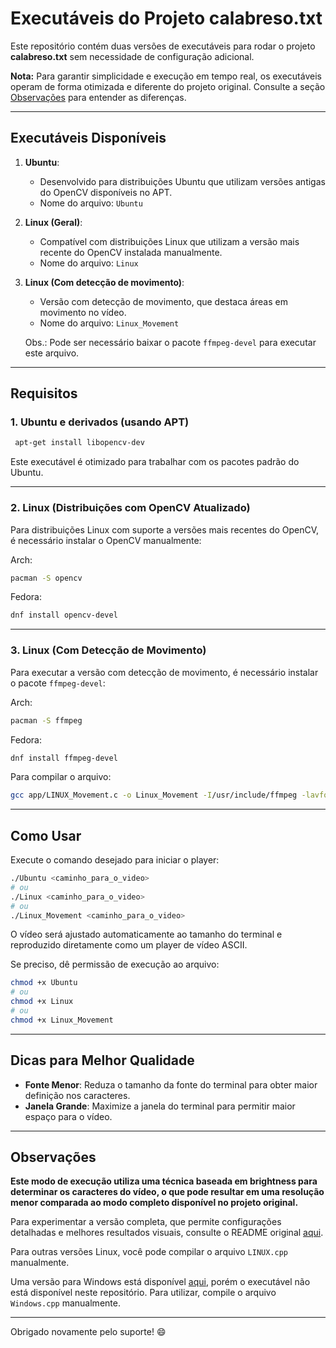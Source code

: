 # Executáveis do Projeto calabreso.txt

Este repositório contém duas versões de executáveis para rodar o projeto **calabreso.txt** sem necessidade de configuração adicional.

**Nota:** Para garantir simplicidade e execução em tempo real, os executáveis operam de forma otimizada e diferente do projeto original. Consulte a seção [Observações](#observações) para entender as diferenças.

---

## Executáveis Disponíveis

1. **Ubuntu**:

   - Desenvolvido para distribuições Ubuntu que utilizam versões antigas do OpenCV disponíveis no APT.
   - Nome do arquivo: `Ubuntu`

2. **Linux (Geral)**:

   - Compatível com distribuições Linux que utilizam a versão mais recente do OpenCV instalada manualmente.
   - Nome do arquivo: `Linux`

3. **Linux (Com detecção de movimento)**:

   - Versão com detecção de movimento, que destaca áreas em movimento no vídeo.
   - Nome do arquivo: `Linux_Movement`

   Obs.: Pode ser necessário baixar o pacote `ffmpeg-devel` para executar este arquivo.

---

## Requisitos

### 1. **Ubuntu e derivados (usando APT)**

```bash
 apt-get install libopencv-dev
```

Este executável é otimizado para trabalhar com os pacotes padrão do Ubuntu.

---

### 2. **Linux (Distribuições com OpenCV Atualizado)**

Para distribuições Linux com suporte a versões mais recentes do OpenCV, é necessário instalar o OpenCV manualmente:

Arch:

```bash
pacman -S opencv
```

Fedora:

```bash
dnf install opencv-devel
```

---

### 3. **Linux (Com Detecção de Movimento)**

Para executar a versão com detecção de movimento, é necessário instalar o pacote `ffmpeg-devel`:

Arch:

```bash
pacman -S ffmpeg
```

Fedora:

```bash
dnf install ffmpeg-devel
```

Para compilar o arquivo:

```bash
gcc app/LINUX_Movement.c -o Linux_Movement -I/usr/include/ffmpeg -lavformat -lavcodec -lavutil -lswscale
```

---

## Como Usar

Execute o comando desejado para iniciar o player:

```bash
./Ubuntu <caminho_para_o_video>
# ou
./Linux <caminho_para_o_video>
# ou
./Linux_Movement <caminho_para_o_video>
```

O vídeo será ajustado automaticamente ao tamanho do terminal e reproduzido diretamente como um player de vídeo ASCII.

Se preciso, dê permissão de execução ao arquivo:

```bash
chmod +x Ubuntu
# ou
chmod +x Linux
# ou
chmod +x Linux_Movement
```

---

## Dicas para Melhor Qualidade

- **Fonte Menor**: Reduza o tamanho da fonte do terminal para obter maior definição nos caracteres.
- **Janela Grande**: Maximize a janela do terminal para permitir maior espaço para o vídeo.

---

## Observações

**Este modo de execução utiliza uma técnica baseada em **brightness** para determinar os caracteres do vídeo, o que pode resultar em uma resolução menor comparada ao modo completo disponível no projeto original.**

Para experimentar a versão completa, que permite configurações detalhadas e melhores resultados visuais, consulte o README original [aqui](../README.md).

Para outras versões Linux, você pode compilar o arquivo `LINUX.cpp` manualmente.

Uma versão para Windows está disponível [aqui](WIN.cpp), porém o executável não está disponível neste repositório. Para utilizar, compile o arquivo `Windows.cpp` manualmente.

---

Obrigado novamente pelo suporte! :smile:
